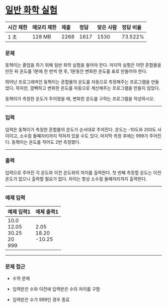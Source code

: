 # [일반 화학 실험](https://www.acmicpc.net/problem/4766)

<div align = center>

| 시간 제한 | 메모리 제한 | 제출 | 정답 | 맞은 사람 | 정답 비율 |
| :-------- | :---------- | :--- | :--- | :-------- | :-------- |
| 1 초      | 128 MB      | 2268 | 1617 | 1530      | 73.522%   |

</div>

### 문제

동혁이는 졸업을 하기 위해 일반 화학 실험을 들어야 한다. 마지막 실험은 어떤 혼합물을 만든 뒤 온도를 1분에 한 번씩 잰 후, 1분동안 변화한 온도를 표로 만들어야 한다.

뛰어난 프로그래머인 동혁이는 혼합물의 온도를 자동으로 측정해주는 프로그램을 만들었다. 하지만, 깜빡하고 변화한 온도를 자동으로 계산해주는 프로그램을 만들지 않았다.

동혁이가 측정한 온도가 주어졌을 때, 변화한 온도를 구하는 프로그램을 작성하시오.

---

### 입력

입력은 동혁이가 측정한 혼합물의 온도가 순서대로 주어진다. 온도는 -10도와 200도 사이이고, 소수점 둘째자리까지 적혀져 있을 수도 있다. 마지막 측정 후에는 999가 주어진다. 동혁이는 온도를 적어도 2번 측정했다.

---

### 출력

입력으로 주어진 각 온도와 이전 온도와의 차이를 출력한다. 첫 번째 측정할 온도는 이전 온도가 없으니 출력할 필요가 없다. 차이는 항상 소수점 둘째자리까지 출력한다.

---

### 예제 입력

| 예제 입력1                              | 예제 출력1                |
| :-------------------------------------- | :------------------------ |
| 10.0<br/>12.05<br/>30.25<br/>20<br/>999 | 2.05<br/>18.20<br/>-10.25 |

---

### 문제 접근

  - 수학 문제

  - 입력받은 수와 이전에 입력받은 수의 차이를 구함

  - 입력받은 수가 999인 경우 종료